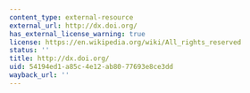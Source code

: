 ```yaml
---
content_type: external-resource
external_url: http://dx.doi.org/
has_external_license_warning: true
license: https://en.wikipedia.org/wiki/All_rights_reserved
status: ''
title: http://dx.doi.org/
uid: 54194ed1-a85c-4e12-ab80-77693e8ce3dd
wayback_url: ''
---
```

